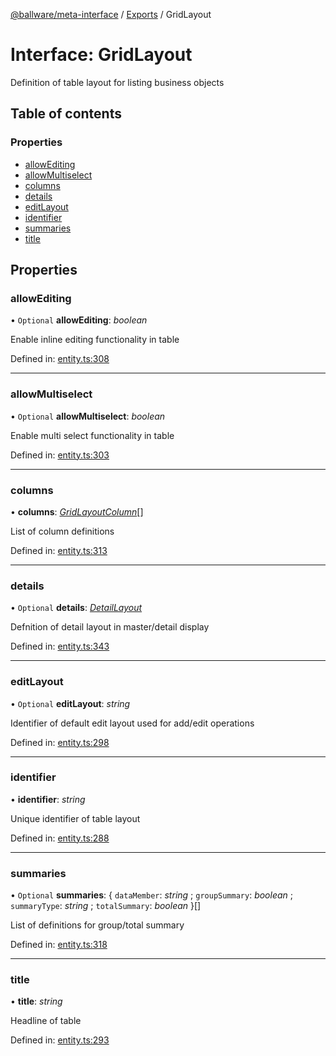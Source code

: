 [@ballware/meta-interface](../README.md) / [Exports](../modules.md) / GridLayout

# Interface: GridLayout

Definition of table layout for listing business objects

## Table of contents

### Properties

- [allowEditing](gridlayout.md#allowediting)
- [allowMultiselect](gridlayout.md#allowmultiselect)
- [columns](gridlayout.md#columns)
- [details](gridlayout.md#details)
- [editLayout](gridlayout.md#editlayout)
- [identifier](gridlayout.md#identifier)
- [summaries](gridlayout.md#summaries)
- [title](gridlayout.md#title)

## Properties

### allowEditing

• `Optional` **allowEditing**: *boolean*

Enable inline editing functionality in table

Defined in: [entity.ts:308](https://github.com/ballware/ballware-client/blob/e25f4ba/packages/meta-interface/src/entity.ts#L308)

___

### allowMultiselect

• `Optional` **allowMultiselect**: *boolean*

Enable multi select functionality in table

Defined in: [entity.ts:303](https://github.com/ballware/ballware-client/blob/e25f4ba/packages/meta-interface/src/entity.ts#L303)

___

### columns

• **columns**: [*GridLayoutColumn*](gridlayoutcolumn.md)[]

List of column definitions

Defined in: [entity.ts:313](https://github.com/ballware/ballware-client/blob/e25f4ba/packages/meta-interface/src/entity.ts#L313)

___

### details

• `Optional` **details**: [*DetailLayout*](detaillayout.md)

Defnition of detail layout in master/detail display

Defined in: [entity.ts:343](https://github.com/ballware/ballware-client/blob/e25f4ba/packages/meta-interface/src/entity.ts#L343)

___

### editLayout

• `Optional` **editLayout**: *string*

Identifier of default edit layout used for add/edit operations

Defined in: [entity.ts:298](https://github.com/ballware/ballware-client/blob/e25f4ba/packages/meta-interface/src/entity.ts#L298)

___

### identifier

• **identifier**: *string*

Unique identifier of table layout

Defined in: [entity.ts:288](https://github.com/ballware/ballware-client/blob/e25f4ba/packages/meta-interface/src/entity.ts#L288)

___

### summaries

• `Optional` **summaries**: { `dataMember`: *string* ; `groupSummary`: *boolean* ; `summaryType`: *string* ; `totalSummary`: *boolean*  }[]

List of definitions for group/total summary

Defined in: [entity.ts:318](https://github.com/ballware/ballware-client/blob/e25f4ba/packages/meta-interface/src/entity.ts#L318)

___

### title

• **title**: *string*

Headline of table

Defined in: [entity.ts:293](https://github.com/ballware/ballware-client/blob/e25f4ba/packages/meta-interface/src/entity.ts#L293)
